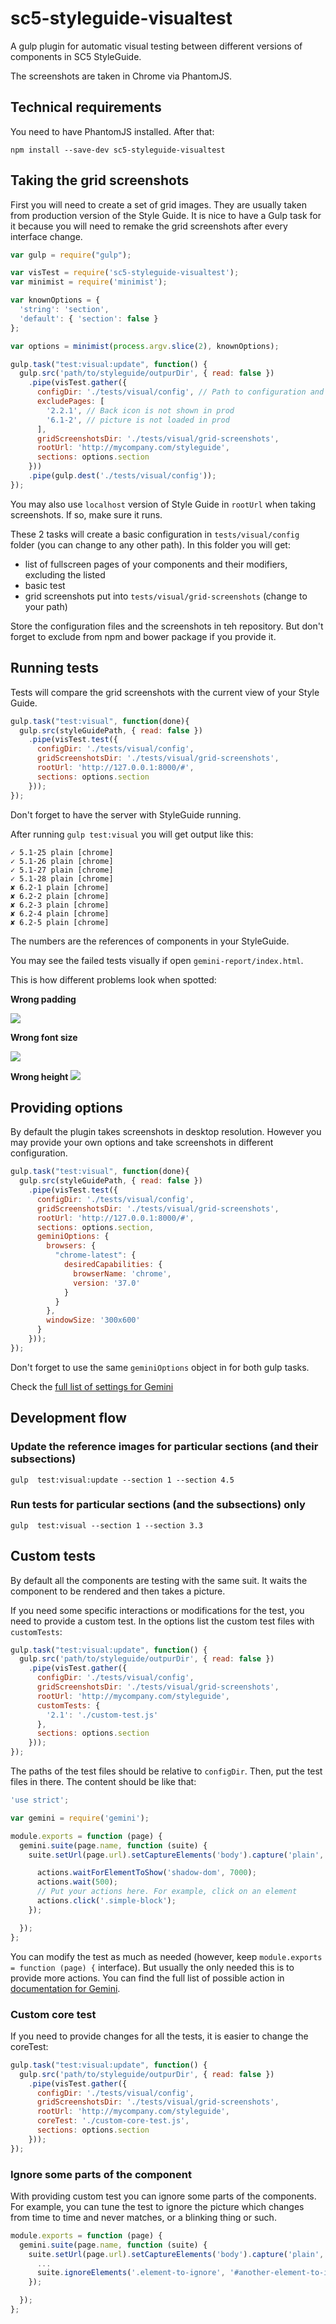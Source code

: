 # sc5-styleguide-visualtest

A gulp plugin for automatic visual testing between different versions of components in SC5 StyleGuide.

The screenshots are taken in Chrome via PhantomJS.

## Technical requirements

You need to have PhantomJS installed. After that:

```
npm install --save-dev sc5-styleguide-visualtest
```

## Taking the grid screenshots
First you will need to create a set of grid images. They are usually taken from production version of the Style Guide.
It is nice to have a Gulp task for it because you will need to remake the grid screenshots after every interface change.

```js
var gulp = require("gulp");

var visTest = require('sc5-styleguide-visualtest');
var minimist = require('minimist');

var knownOptions = {
  'string': 'section',
  'default': { 'section': false }
};

var options = minimist(process.argv.slice(2), knownOptions);

gulp.task("test:visual:update", function() {
  gulp.src('path/to/styleguide/outpurDir', { read: false })
    .pipe(visTest.gather({
      configDir: './tests/visual/config', // Path to configuration and tests
      excludePages: [
        '2.2.1', // Back icon is not shown in prod
        '6.1-2', // picture is not loaded in prod
      ],
      gridScreenshotsDir: './tests/visual/grid-screenshots',
      rootUrl: 'http://mycompany.com/styleguide',
      sections: options.section
    }))
    .pipe(gulp.dest('./tests/visual/config'));
});
```

You may also use `localhost` version of Style Guide in `rootUrl` when taking screenshots. If so, make sure it runs.

These 2 tasks will create a basic configuration in `tests/visual/config` folder (you can change to any other path). In
this folder you will get:
* list of fullscreen pages of your components and their modifiers, excluding the listed
* basic test
* grid screenshots put into `tests/visual/grid-screenshots` (change to your path)

Store the configuration files and the screenshots in teh repository. But don't forget to exclude from npm and bower
package if you provide it.

## Running tests
Tests will compare the grid screenshots with the current view of your Style Guide.

```js
gulp.task("test:visual", function(done){
  gulp.src(styleGuidePath, { read: false })
    .pipe(visTest.test({
      configDir: './tests/visual/config',
      gridScreenshotsDir: './tests/visual/grid-screenshots',
      rootUrl: 'http://127.0.0.1:8000/#',
      sections: options.section
    }));
});
```

Don't forget to have the server with StyleGuide running.

After running `gulp test:visual` you will get output like this:

```
✓ 5.1-25 plain [chrome]
✓ 5.1-26 plain [chrome]
✓ 5.1-27 plain [chrome]
✓ 5.1-28 plain [chrome]
✘ 6.2-1 plain [chrome]
✘ 6.2-2 plain [chrome]
✘ 6.2-3 plain [chrome]
✘ 6.2-4 plain [chrome]
✘ 6.2-5 plain [chrome]
```
The numbers are the references of components in your StyleGuide.

You may see the failed tests visually if open `gemini-report/index.html`.

This is how different problems look when spotted:

**Wrong padding**

![](images/wrong-padding.png)

**Wrong font size**

![](images/wrong-font-size.png)

**Wrong height**
![](images/wrong-height.png)

## Providing options
By default the plugin takes screenshots in desktop resolution. However you may provide
your own options and take screenshots in different configuration.

```js
gulp.task("test:visual", function(done){
  gulp.src(styleGuidePath, { read: false })
    .pipe(visTest.test({
      configDir: './tests/visual/config',
      gridScreenshotsDir: './tests/visual/grid-screenshots',
      rootUrl: 'http://127.0.0.1:8000/#',
      sections: options.section,
      geminiOptions: {
        browsers: {
          "chrome-latest": {
            desiredCapabilities: {
              browserName: 'chrome',
              version: '37.0'
            }
          }
        },
        windowSize: '300x600'
      }
    }));
});
```

Don't forget to use the same `geminiOptions` object in for both gulp tasks.

Check the [full list of settings for Gemini](https://en.bem.info/tools/testing/gemini/config/)

## Development flow

### Update the reference images for particular sections (and their subsections)

```
gulp  test:visual:update --section 1 --section 4.5
```

### Run tests for particular sections (and the subsections) only

```
gulp  test:visual --section 1 --section 3.3
```

## Custom tests

By default all the components are testing with the same suit. It waits the component to be rendered and then takes a
picture.

If you need some specific interactions or modifications for the test, you need to provide a custom test. In the options
list the custom test files with `customTests`:

```js
gulp.task("test:visual:update", function() {
  gulp.src('path/to/styleguide/outpurDir', { read: false })
    .pipe(visTest.gather({
      configDir: './tests/visual/config',
      gridScreenshotsDir: './tests/visual/grid-screenshots',
      rootUrl: 'http://mycompany.com/styleguide',
      customTests: {
        '2.1': './custom-test.js'
      },
      sections: options.section
    }));
});
```

The paths of the test files should be relative to `configDir`. Then, put the test files in there. The content should be
like that:

```js
'use strict';

var gemini = require('gemini');

module.exports = function (page) {
  gemini.suite(page.name, function (suite) {
    suite.setUrl(page.url).setCaptureElements('body').capture('plain', function (actions, find) {

      actions.waitForElementToShow('shadow-dom', 7000);
      actions.wait(500);
      // Put your actions here. For example, click on an element
      actions.click('.simple-block');
    });

  });
};
```
You can modify the test as much as needed (however, keep `module.exports = function (page) {` interface). But usually
the only needed this is to provide more actions. You can find the full list of possible action in [documentation for
Gemini](https://en.bem.info/tools/testing/gemini/testing/#available-actions).

### Custom core test

If you need to provide changes for all the tests, it is easier to change the coreTest:

```js
gulp.task("test:visual:update", function() {
  gulp.src('path/to/styleguide/outpurDir', { read: false })
    .pipe(visTest.gather({
      configDir: './tests/visual/config',
      gridScreenshotsDir: './tests/visual/grid-screenshots',
      rootUrl: 'http://mycompany.com/styleguide',
      coreTest: './custom-core-test.js',
      sections: options.section
    }));
});
```

### Ignore some parts of the component

With providing custom test you can ignore some parts of the components. For example, you can tune the test to ignore the
picture which changes from time to time and never matches, or a blinking thing or such.

```js
module.exports = function (page) {
  gemini.suite(page.name, function (suite) {
    suite.setUrl(page.url).setCaptureElements('body').capture('plain', function (actions, find) {
      ...
      suite.ignoreElements('.element-to-ignore', '#another-element-to-ignore');
    });

  });
};
```
